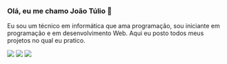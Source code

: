 ### Olá, eu me chamo João Túlio 👋  
Eu sou um técnico em informática que ama programação, sou iniciante em programação e em desenvolvimento Web. Aqui eu posto todos meus projetos no qual eu pratico.  


[<img src="https://img.shields.io/badge/LinkedIn-0077B5?style=for-the-badge&logo=linkedin&logoColor=white"/>](https://twitter.com/tulio_jao)  [<img src="https://img.shields.io/badge/linkedin-%230077B5.svg?&style=for-the-badge&logo=linkedin&logoColor=white" />](https://www.linkedin.com/in/jtsoares/) [<img src = "https://img.shields.io/badge/instagram-%23E4405F.svg?&style=for-the-badge&logo=instagram&logoColor=white">](https://www.instagram.com/tulio_joaob/)
